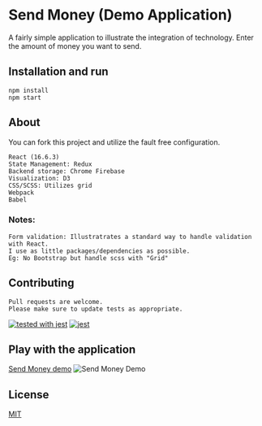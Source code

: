 # Send Money (Demo Application)

A fairly simple application to illustrate the integration of technology.
Enter the amount of money you want to send.

## Installation and run

```
npm install
npm start
```
## About
You can fork this project and utilize the fault free configuration.
```
React (16.6.3)
State Management: Redux
Backend storage: Chrome Firebase
Visualization: D3
CSS/SCSS: Utilizes grid
Webpack
Babel
```
### Notes: 
```
Form validation: Illustratrates a standard way to handle validation with React.
I use as little packages/dependencies as possible. 
Eg: No Bootstrap but handle scss with "Grid"
```
## Contributing
```
Pull requests are welcome.
Please make sure to update tests as appropriate.
```
[![tested with jest](https://img.shields.io/badge/tested_with-jest-99424f.svg)](https://github.com/facebook/jest) [![jest](https://jestjs.io/img/jest-badge.svg)](https://github.com/facebook/jest)

## Play with the application
[Send Money demo](http://childlike-beginner.surge.sh/)
![Send Money Demo](http://childlike-beginner.surge.sh/appshow.png)

## License
[MIT](https://choosealicense.com/licenses/mit/)


